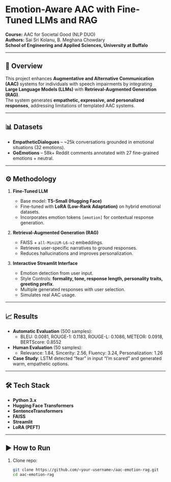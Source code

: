 # Emotion-Aware AAC with Fine-Tuned LLMs and RAG

**Course:** AAC for Societal Good (NLP DUO)  
**Authors:** Sai Sri Kolanu, B. Meghana Chowdary  
**School of Engineering and Applied Sciences, University at Buffalo**  

---

## 📖 Overview
This project enhances **Augmentative and Alternative Communication (AAC)** systems for individuals with speech impairments by integrating **Large Language Models (LLMs)** with **Retrieval-Augmented Generation (RAG)**.  
The system generates **empathetic, expressive, and personalized responses**, addressing limitations of templated AAC systems.

---

## 📊 Datasets
- **EmpatheticDialogues** – ~25k conversations grounded in emotional situations (32 emotions).  
- **GoEmotions** – 58k+ Reddit comments annotated with 27 fine-grained emotions + neutral.  

---

## ⚙️ Methodology
1. **Fine-Tuned LLM**
   - Base model: **T5-Small (Hugging Face)**
   - Fine-tuned with **LoRA (Low-Rank Adaptation)** on hybrid emotional datasets.
   - Incorporates emotion tokens `[emotion]` for contextual response generation.

2. **Retrieval-Augmented Generation (RAG)**
   - FAISS + `all-MiniLM-L6-v2` embeddings.
   - Retrieves user-specific narratives to ground responses.
   - Reduces hallucinations and improves personalization.

3. **Interactive Streamlit Interface**
   - Emotion detection from user input.  
   - Style Controls: **formality, tone, response length, personality traits, greeting prefix**.  
   - Multiple generated responses with user selection.  
   - Simulates real AAC usage.

---

## 📈 Results
- **Automatic Evaluation** (500 samples):  
  - BLEU: 0.0081, ROUGE-1: 0.1183, ROUGE-L: 0.1086, METEOR: 0.0918, BERTScore: 0.8552  
- **Human Evaluation** (50 samples):  
  - Relevance: 1.84, Sincerity: 2.56, Fluency: 3.24, Personalization: 1.26  
- **Case Study**: LSTM detected “fear” in input “I’m scared” and generated warm, empathetic options.  

---

## 🛠️ Tech Stack
- **Python 3.x**
- **Hugging Face Transformers**
- **SentenceTransformers**
- **FAISS**
- **Streamlit**
- **LoRA (PEFT)**

---

## ▶️ How to Run
1. Clone repo:
   ```bash
   git clone https://github.com/<your-username>/aac-emotion-rag.git
   cd aac-emotion-rag
